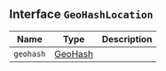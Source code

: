 ## Interface `GeoHashLocation`

| Name | Type | Description |
| - | - | - |
| `geohash` | [GeoHash](./GeoHash.md) | &nbsp; |
